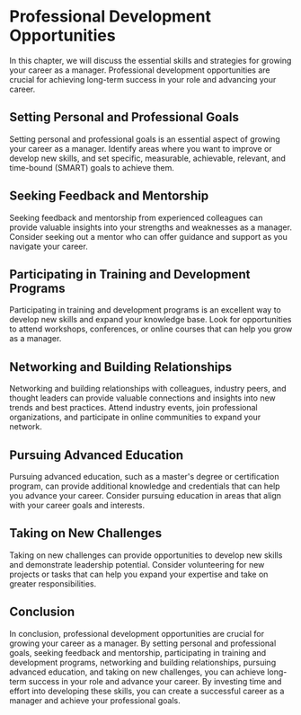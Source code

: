 Professional Development Opportunities
===================================================================================

In this chapter, we will discuss the essential skills and strategies for growing your career as a manager. Professional development opportunities are crucial for achieving long-term success in your role and advancing your career.

Setting Personal and Professional Goals
---------------------------------------

Setting personal and professional goals is an essential aspect of growing your career as a manager. Identify areas where you want to improve or develop new skills, and set specific, measurable, achievable, relevant, and time-bound (SMART) goals to achieve them.

Seeking Feedback and Mentorship
-------------------------------

Seeking feedback and mentorship from experienced colleagues can provide valuable insights into your strengths and weaknesses as a manager. Consider seeking out a mentor who can offer guidance and support as you navigate your career.

Participating in Training and Development Programs
--------------------------------------------------

Participating in training and development programs is an excellent way to develop new skills and expand your knowledge base. Look for opportunities to attend workshops, conferences, or online courses that can help you grow as a manager.

Networking and Building Relationships
-------------------------------------

Networking and building relationships with colleagues, industry peers, and thought leaders can provide valuable connections and insights into new trends and best practices. Attend industry events, join professional organizations, and participate in online communities to expand your network.

Pursuing Advanced Education
---------------------------

Pursuing advanced education, such as a master's degree or certification program, can provide additional knowledge and credentials that can help you advance your career. Consider pursuing education in areas that align with your career goals and interests.

Taking on New Challenges
------------------------

Taking on new challenges can provide opportunities to develop new skills and demonstrate leadership potential. Consider volunteering for new projects or tasks that can help you expand your expertise and take on greater responsibilities.

Conclusion
----------

In conclusion, professional development opportunities are crucial for growing your career as a manager. By setting personal and professional goals, seeking feedback and mentorship, participating in training and development programs, networking and building relationships, pursuing advanced education, and taking on new challenges, you can achieve long-term success in your role and advance your career. By investing time and effort into developing these skills, you can create a successful career as a manager and achieve your professional goals.

